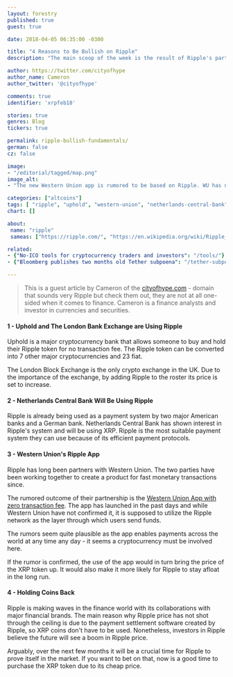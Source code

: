 ```yaml
---
layout: forestry
published: true
guest: true

date: 2018-04-05 06:35:00 -0300

title: "4 Reasons to Be Bullish on Ripple"
description: "The main scoop of the week is the result of Ripple's partnership with Western Union, but there's more."

author: https://twitter.com/cityofhype
author_name: Cameron
author_twitter: '@cityofhype'

comments: true
identifier: 'xrpfeb18'

stories: true
genres: Blog
tickers: true

permalink: ripple-bullish-fundamentals/
german: false
cz: false

image:
- "/editorial/tagged/map.png"
image_alt:
- "The new Western Union app is rumored to be based on Ripple. WU has not confirmed it yet, if they do it will be a big news event."

categories: ["altcoins"]
tags: [ "ripple", "uphold", "western-union", "netherlands-central-bank", "altcoin-trading"]
chart: []

about:
 name: "ripple"
 sameas: ["https://ripple.com/", "https://en.wikipedia.org/wiki/Ripple_(payment_protocol)"]

related:
- {"No-ICO tools for cryptocurrency traders and investors": "/tools/"}
- {"Bloomberg publishes two months old Tether subpoena": "/tether-subpoena/"}

---
```


> This is a guest article by Cameron of the [cityofhype.com](https://www.cityofhype.com/cryptocurrency/) - domain that sounds very Ripple but check them out, they are not at all one-sided when it comes to finance. Cameron is a finance analysts and investor in currencies and securities.


#### 1 - Uphold and The London Bank Exchange are Using Ripple

Uphold is a major cryptocurrency bank that allows someone to buy and hold their Ripple token for no transaction fee. The Ripple token can be converted into 7 other major cryptocurrencies and 23 fiat.

The London Block Exchange is the only crypto exchange in the UK. Due to the importance of the exchange, by adding Ripple to the roster its price is set to increase.

#### 2 - Netherlands Central Bank Will Be Using Ripple

Ripple is already being used as a payment system by two major American banks and a German bank. Netherlands Central Bank has shown interest in Ripple's system and will be using XRP. Ripple is the most suitable payment system they can use because of its efficient payment protocols.

#### 3 - Western Union's Ripple App

Ripple has long been partners with Western Union. The two parties have been working together to create a product for fast monetary transactions since.

The rumored outcome of their partnership is the [Western Union App with zero transaction fee](https://coindelite.com/news/western-union-and-gkms-unite-to-launch-a-ripple-powered-app/). The app has launched in the past days and while Western Union have not confirmed it, it is supposed to utilize the Ripple network as the layer through which users send funds.

The rumors seem quite plausible as the app enables payments across the world at any time any day - it seems a cryptocurrency must be involved here.

If the rumor is confirmed, the use of the app would in turn bring the price of the XRP token up. It would also make it more likely for Ripple to stay afloat in the long run.

#### 4 - Holding Coins Back

Ripple is making waves in the finance world with its collaborations with major financial brands. The main reason why Ripple price has not shot through the ceiling is due to the payment settlement software created by Ripple, so XRP coins don't have to be used. Nonetheless, investors in Ripple believe the future will see a boom in Ripple price.

Arguably, over the next few months it will be a crucial time for Ripple to prove itself in the market. If you want to bet on that, now is a good time to purchase the XRP token due to its cheap price.
